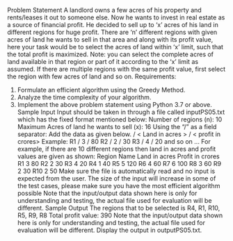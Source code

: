 Problem Statement
A landlord owns a few acres of his property and rents/leases it out to someone else.
Now he wants to invest in real estate as a source of financial profit. He decided to sell
up to ‘x’ acres of his land in different regions for huge profit. There are ‘n’ different
regions with given acres of land he wants to sell in that area and along with its profit
value, here your task would be to select the acres of land within ‘x’ limit, such that the
total profit is maximized.
Note: you can select the complete acres of land available in that region or part of it
according to the ‘x’ limit as assumed. If there are multiple regions with the same profit
value, first select the region with few acres of land and so on.
Requirements:
1. Formulate an efficient algorithm using the Greedy Method.
2. Analyze the time complexity of your algorithm.
3. Implement the above problem statement using Python 3.7 or above.
Sample Input
Input should be taken in through a file called inputPS05.txt which has the fixed format
mentioned below:
Number of regions (n): 10
Maximum Acres of land he wants to sell (x): 16
Using the “/” as a field separator: Add the data as given below.
<Region name> / < Land in acres > / < profit in crores>
Example:
R1 / 3 / 80
R2 / 2 / 30
R3 / 4 / 20
and so on ...
For example, if there are 10 different regions then land in acres and profit values are
given as shown:
Region Name
Land in acres
Profit in crores
R1
3
80
R2
2
30
R3
4
20
R4
1
40
R5
5
120
R6
4
60
R7
6
100
R8
3
60
R9
2
30
R10
2
50
Make sure the file is automatically read and no input is expected from the user.
The size of the input will increase in some of the test cases, please make sure you
have the most efficient algorithm possible
Note that the input/output data shown here is only for understanding and
testing, the actual file used for evaluation will be different.
Sample Output
The regions that to be selected is R4, R1, R10, R5, R9, R8
Total profit value: 390
Note that the input/output data shown here is only for understanding and
testing, the actual file used for evaluation will be different.
Display the output in outputPS05.txt.